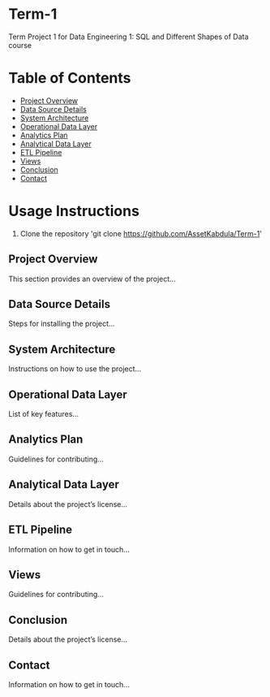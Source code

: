 # Term-1
Term Project 1 for Data Engineering 1: SQL and Different Shapes of Data course
# Table of Contents
- [Project Overview](#ProjectOverview)
- [Data Source Details](#DataSourceDetails)
- [System Architecture](#SystemArchitecture)
- [Operational Data Layer](#OperationalDataLayer)
- [Analytics Plan](#AnalyticsPlan)
- [Analytical Data Layer](#AnalyticalDataLayer)
- [ETL Pipeline](#ETLPipelineDesign)
- [Views](#Views)
- [Conclusion](#ConclusionandFutureWork)
- [Contact](#ConclusionandFutureWork)

# Usage Instructions
1. Clone the repository
'git clone https://github.com/AssetKabdula/Term-1'


## Project Overview
This section provides an overview of the project...

## Data Source Details
Steps for installing the project...

## System Architecture
Instructions on how to use the project...

## Operational Data Layer
List of key features...

## Analytics Plan
Guidelines for contributing...

## Analytical Data Layer
Details about the project’s license...

## ETL Pipeline
Information on how to get in touch...

## Views
Guidelines for contributing...

## Conclusion
Details about the project’s license...

## Contact
Information on how to get in touch...
